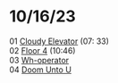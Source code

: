 # 10/16/23
01 [Cloudy Elevator](cloudy-elevator.mp3) (07:                 33)  
02 [Floor 4](floor-4.mp3) (10:46)  
03 [Wh-operator](wh-operator.mp3)  
04 [Doom Unto U](doom-unto-u.mp3)  